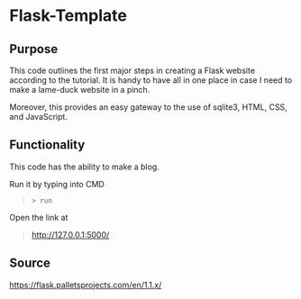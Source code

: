 # Flask-Template

## Purpose
This code outlines the first major steps in creating a Flask website according to the tutorial. It is handy to have all in one place in case I need to make a lame-duck website in a pinch.

Moreover, this provides an easy gateway to the use of sqlite3, HTML, CSS, and JavaScript.

## Functionality

This code has the ability to make a blog.

Run it by typing into CMD

> `> run`

Open the link at 

> http://127.0.0.1:5000/

## Source 
https://flask.palletsprojects.com/en/1.1.x/